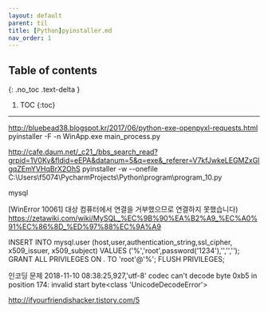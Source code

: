 ---layout: defaultparent: tiltitle: [Python]pyinstaller.mdnav_order: 1---## Table of contents{: .no_toc .text-delta }1. TOC{:toc}---http://bluebead38.blogspot.kr/2017/06/python-exe-openpyxl-requests.html
pyinstaller -F -n WinApp.exe main_process.py

http://cafe.daum.net/_c21_/bbs_search_read?grpid=1V0Ky&fldid=eEPA&datanum=5&q=exe&_referer=V7kfJwkeLEGMZxGlgqZEmYVHqBrX2OhS
pyinstaller -w --onefile C:\Users\f5074\PycharmProjects\Python\program\program_10.py



mysql 


[WinError 10061] 대상 컴퓨터에서 연결을 거부했으므로 연결하지 못했습니다)
https://zetawiki.com/wiki/MySQL_%EC%9B%90%EA%B2%A9_%EC%A0%91%EC%86%8D_%ED%97%88%EC%9A%A9

INSERT INTO mysql.user (host,user,authentication_string,ssl_cipher, x509_issuer, x509_subject) VALUES ('%','root',password('1234'),'','','');
GRANT ALL PRIVILEGES ON *.* TO 'root'@'%';
FLUSH PRIVILEGES;






인코딩 문제
2018-11-10 08:38:25,927,'utf-8' codec can't decode byte 0xb5 in position 174: invalid start byte<class 'UnicodeDecodeError'>

http://ifyourfriendishacker.tistory.com/5



